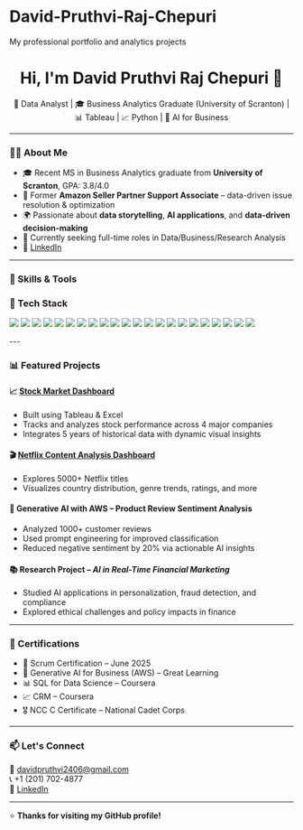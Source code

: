 # David-Pruthvi-Raj-Chepuri
My professional portfolio and analytics projects
<h1 align="center">Hi, I'm David Pruthvi Raj Chepuri 👋</h1>

<p align="center">
  🚀 Data Analyst | 🎓 Business Analytics Graduate (University of Scranton) | 📊 Tableau | 📈 Python | 🧠 AI for Business
</p>

---

### 👨‍💻 About Me

- 🎓 Recent MS in Business Analytics graduate from **University of Scranton**, GPA: 3.8/4.0  
- 💼 Former **Amazon Seller Partner Support Associate** – data-driven issue resolution & optimization  
- 🌍 Passionate about **data storytelling**, **AI applications**, and **data-driven decision-making**  
- 📍 Currently seeking full-time roles in Data/Business/Research Analysis  
- 🔗 [LinkedIn](https://www.linkedin.com/in/davidpruthvirajchepuri)

---

### 🔧 Skills & Tools

### 🧰 Tech Stack

<p align="left">
  <!-- Programming & Analytics -->
  <img src="https://img.shields.io/badge/SQL-316192?style=for-the-badge&logo=mysql&logoColor=white"/>
  <img src="https://img.shields.io/badge/Python-3776AB?style=for-the-badge&logo=python&logoColor=white"/>
  <img src="https://img.shields.io/badge/Excel-217346?style=for-the-badge&logo=microsoft-excel&logoColor=white"/>
  <img src="https://img.shields.io/badge/MATLAB-0076A8?style=for-the-badge&logo=mathworks&logoColor=white"/>
  <img src="https://img.shields.io/badge/Minitab-005B9F?style=for-the-badge&logo=data&logoColor=white"/>
  <img src="https://img.shields.io/badge/Rapid%20Miner-FDB515?style=for-the-badge&logo=data&logoColor=black"/>
  <img src="https://img.shields.io/badge/Crystal%20Ball-FF9900?style=for-the-badge&logo=oracle&logoColor=white"/>
  
  <!-- BI & Visualization -->
  <img src="https://img.shields.io/badge/Tableau-E97627?style=for-the-badge&logo=tableau&logoColor=white"/>
  <img src="https://img.shields.io/badge/Power%20BI-F2C811?style=for-the-badge&logo=powerbi&logoColor=black"/>

  <!-- Enterprise -->
  <img src="https://img.shields.io/badge/SAP-0FAAFF?style=for-the-badge&logo=sap&logoColor=white"/>
  
  <!-- Productivity -->
  <img src="https://img.shields.io/badge/Microsoft%20Excel-217346?style=for-the-badge&logo=microsoft-excel&logoColor=white"/>
  <img src="https://img.shields.io/badge/Microsoft%20Word-2B579A?style=for-the-badge&logo=microsoft-word&logoColor=white"/>
  <img src="https://img.shields.io/badge/PowerPoint-B7472A?style=for-the-badge&logo=microsoft-powerpoint&logoColor=white"/>

  <!-- Other -->
  <img src="https://img.shields.io/badge/Prompt%20Engineering-8E44AD?style=for-the-badge"/>
  <img src="https://img.shields.io/badge/Data%20Storytelling-16A085?style=for-the-badge"/>
  <img src="https://img.shields.io/badge/Data--Driven%20Decision%20Making-3498DB?style=for-the-badge"/>
  <img src="https://img.shields.io/badge/Data%20Analysis-1ABC9C?style=for-the-badge"/>
  <img src="https://img.shields.io/badge/Requirements%20Documentation-F39C12?style=for-the-badge"/>
  <img src="https://img.shields.io/badge/Analytical%20Skills-34495E?style=for-the-badge"/>
  <img src="https://img.shields.io/badge/Communication%20Skills-27AE60?style=for-the-badge"/>
  <img src="https://img.shields.io/badge/Facilitation%20Skills-9B59B6?style=for-the-badge"/>
  <img src="https://img.shields.io/badge/Planning%20&%20Coordination-2ECC71?style=for-the-badge"/>
</p>
---

### 📊 Featured Projects

#### 📈 [Stock Market Dashboard](https://public.tableau.com/app/profile/david.pruthvi.raj.chepuri/viz/StockMarketDashboard_17336910730180/Dashboard1#2)  
- Built using Tableau & Excel  
- Tracks and analyzes stock performance across 4 major companies  
- Integrates 5 years of historical data with dynamic visual insights  

#### 🎬 [Netflix Content Analysis Dashboard](https://public.tableau.com/app/profile/david.pruthvi.raj.chepuri/viz/C_DavidPruthviRaj_Netflix_Dashboard/Dashboard1#1)  
- Explores 5000+ Netflix titles  
- Visualizes country distribution, genre trends, ratings, and more  

#### 🤖 Generative AI with AWS – Product Review Sentiment Analysis  
- Analyzed 1000+ customer reviews  
- Used prompt engineering for improved classification  
- Reduced negative sentiment by 20% via actionable AI insights  

#### 📚 Research Project – *AI in Real-Time Financial Marketing*  
- Studied AI applications in personalization, fraud detection, and compliance  
- Explored ethical challenges and policy impacts in finance  

---

### 📜 Certifications

- 🎯 Scrum Certification – June 2025  
- 🧠 Generative AI for Business (AWS) – Great Learning  
- 📊 SQL for Data Science – Coursera  
- 📈 CRM – Coursera  
- 🎖 NCC C Certificate – National Cadet Corps  

---

### 📫 Let's Connect

📧 davidpruthvi2406@gmail.com  
📞 +1 (201) 702-4877  
🔗 [LinkedIn](https://www.linkedin.com/in/davidpruthvirajchepuri)

---

⭐ **Thanks for visiting my GitHub profile!**
